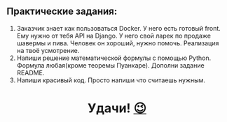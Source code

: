 ## Практические задания:


1. Заказчик знает как пользоваться Docker. У него есть готовый front. Ему нужно от тебя API на Django. У него свой ларек
по продаже шавермы и пива. Человек он хороший, нужно помочь. Реализация на твоё усмотрение. 
2. Напиши решение математической формулы с помощью Python. Формула любая(кроме теоремы Пуанкаре). Дополни задание README.
3. Напиши красивый код. Просто напиши что считаешь нужным. 
<h1 align="center">
  Удачи! <a href="https://www.youtube.com/channel/UCaW0RNRwMILFdRM3-EpUYjg" target="_blank">😉</a> 
</h1>
